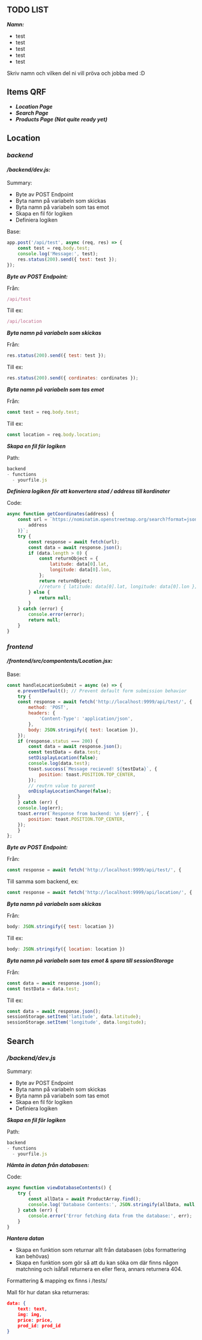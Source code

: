## TODO LIST

***Namn:***
- test
- test
- test
- test
- test

Skriv namn och vilken del ni vill pröva och jobba med :D

## Items QRF

- ***Location Page***
- ***Search Page***
- ***Products Page (Not quite ready yet)***



## Location

### ***backend***

#### ***/backend/dev.js:***

Summary:
- Byte av POST Endpoint
- Byta namn på variabeln som skickas
- Byta namn på variabeln som tas emot
- Skapa en fil för logiken
- Definiera logiken

Base:
```javascript
app.post('/api/test', async (req, res) => {
	const test = req.body.test;
	console.log('Message:', test);
	res.status(200).send({ test: test });
});
```

*****Byte av POST Endpoint:*****

Från:
```javascript
/api/test
```
Till ex:
```javascript
/api/location
```

*****Byta namn på variabeln som skickas*****

Från:
```javascript
res.status(200).send({ test: test });
```
Till ex:
```javascript
res.status(200).send({ cordinates: cordinates });
```

*****Byta namn på variabeln som tas emot*****

Från:
```javascript
const test = req.body.test;
```
Till ex:
```javascript
const location = req.body.location;
```

*****Skapa en fil för logiken*****

Path:
```javascript
backend
- functions
  - yourfile.js
```

*****Definiera logiken för att konvertera stad / address till kordinater*****

Code:

```javascript
async function getCoordinates(address) {
	const url = `https://nominatim.openstreetmap.org/search?format=json&q=${encodeURIComponent(
		address
	)}`;
	try {
		const response = await fetch(url);
		const data = await response.json();
		if (data.length > 0) {
			const returnObject = {
				latitude: data[0].lat,
				longitude: data[0].lon,
			};
			return returnObject;
			//return { latitude: data[0].lat, longitude: data[0].lon };
		} else {
			return null;
		}
	} catch (error) {
		console.error(error);
		return null;
	}
}
```

### ***frontend***

#### ***/frontend/src/compontents/Location.jsx:***

Base:
```javascript
const handleLocationSubmit = async (e) => {
	e.preventDefault(); // Prevent default form submission behavior
	try {
	const response = await fetch('http://localhost:9999/api/test/', {
		method: 'POST',
		headers: {
			'Content-Type': 'application/json',
		},
		body: JSON.stringify({ test: location }),
	});
	if (response.status === 200) {
		const data = await response.json();
		const testData = data.test;
		setDisplayLocation(false);
		console.log(data.test);
		toast.success(`Message recieved! ${testData}`, {
			position: toast.POSITION.TOP_CENTER,
		});
		// reutrn value to parent
		onDisplayLocationChange(false);
	}
	} catch (err) {
	console.log(err);
	toast.error(`Response from backend: \n ${err}`, {
		position: toast.POSITION.TOP_CENTER,
	});
	}
};
```

*****Byte av POST Endpoint:*****

Från:
```javascript
const response = await fetch('http://localhost:9999/api/test/', {
```
Till samma som backend, ex:
```javascript
const response = await fetch('http://localhost:9999/api/location/', {
```

*****Byta namn på variabeln som skickas*****

Från:
```javascript
body: JSON.stringify({ test: location })
```
Till ex:
```javascript
body: JSON.stringify({ location: location })
```

*****Byta namn på variabeln som tas emot & spara till sessionStorage*****

Från:
```javascript
const data = await response.json();
const testData = data.test;
```
Till ex:
```javascript
const data = await response.json();
sessionStorage.setItem('latitude', data.latitude);
sessionStorage.setItem('longitude', data.longitude);
```


## Search

### ***/backend/dev.js***

Summary:
- Byte av POST Endpoint
- Byta namn på variabeln som skickas
- Byta namn på variabeln som tas emot
- Skapa en fil för logiken
- Definiera logiken

*****Skapa en fil för logiken*****

Path:
```javascript
backend
- functions
  - yourfile.js
```

*****Hämta in datan från databasen:*****

Code:
```javascript
async function viewDatabaseContents() {
	try {
		const allData = await ProductArray.find();
		console.log('Database Contents:', JSON.stringify(allData, null, 2));
	} catch (err) {
		console.error('Error fetching data from the database:', err);
	}
}
```

*****Hantera datan*****

- Skapa en funktion som returnar allt från databasen (obs formattering kan behövas)
- Skapa en funktion som gör så att du kan söka om där finns någon matchning och isåfall returnera en eller flera, annars returnera 404.

Formattering & mapping ex finns i /tests/

Mall för hur datan ska returneras:

```JSON
data: {
	text: text,
	img: img,
	price: price,
	prod_id: prod_id
}
```
